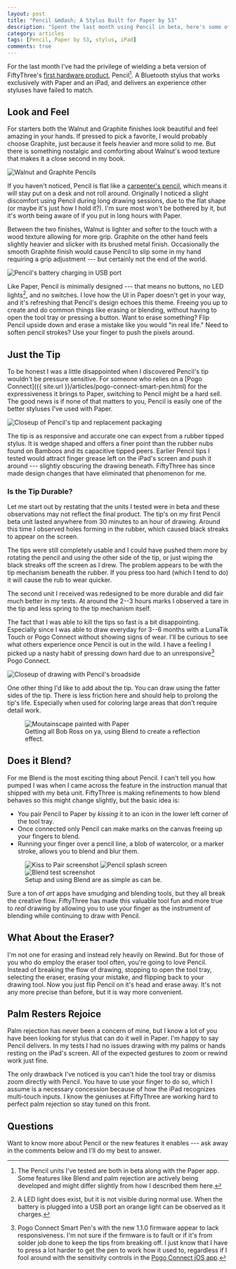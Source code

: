 ```yaml
---
layout: post
title: "Pencil &mdash; A Stylus Built for Paper by 53"
description: "Spent the last month using Pencil in beta, here's some of my initial impressions of this new stylus by FiftyThree."
category: articles
tags: [Pencil, Paper by 53, stylus, iPad]
comments: true
---
```


For the last month I've had the privilege of wielding a beta version of FiftyThree's [first hardware product](http://fiftythree.com/pencil), Pencil[^pencil-beta]. A Bluetooth stylus that works exclusively with Paper and an iPad, and delivers an experience other styluses have failed to match. 

[^pencil-beta]: The Pencil units I've tested are both in beta along with the Paper app. Some features like Blend and palm rejection are actively being developed and might differ slightly from how I described them here.

## Look and Feel

For starters both the Walnut and Graphite finishes look beautiful and feel amazing in your hands. If pressed to pick a favorite, I would probably choose Graphite, just because it feels heavier and more solid to me. But there is something nostalgic and comforting about Walnut's wood texture that makes it a close second in my book.

![Walnut and Graphite Pencils](http://placehold.it/750x350)

If you haven't noticed, Pencil is flat like a [carpenter's pencil](http://en.wikipedia.org/wiki/Carpenter_pencil), which means it will stay put on a desk and not roll around. Originally I noticed a slight discomfort using Pencil during long drawing sessions, due to the flat shape (or maybe it's just how I hold it?). I'm sure most won't be bothered by it, but it's worth being aware of if you put in long hours with Paper.

Between the two finishes, Walnut is lighter and softer to the touch with a wood texture allowing for more grip. Graphite on the other hand feels slightly heavier and slicker with its brushed metal finish. Occasionally the smooth Graphite finish would cause Pencil to slip some in my hand requiring a grip adjustment --- but certainly not the end of the world.

![Pencil's battery charging in USB port](http://placehold.it/750x350)

Like Paper, Pencil is minimally designed --- that means no buttons, no LED lights[^led-light], and no switches. I love how the UI in Paper doesn't get in your way, and it's refreshing that Pencil's design echoes this theme. Freeing you up to create and do common things like erasing or blending, without having to open the tool tray or pressing a button. Want to erase something? Flip Pencil upside down and erase a mistake like you would "in real life." Need to soften pencil strokes? Use your finger to push the pixels around. 

[^led-light]: A LED light does exist, but it is not visible during normal use. When the battery is plugged into a USB port an orange light can be observed as it charges.

## Just the Tip

To be honest I was a little disappointed when I discovered Pencil's tip wouldn't be pressure sensitive. For someone who relies on a [Pogo Connect]({{ site.url }}/articles/pogo-connect-smart-pen.html) for the expressiveness it brings to Paper, switching to Pencil might be a hard sell. The good news is if none of that matters to you, Pencil is easily one of the better styluses I've used with Paper.

![Closeup of Pencil's tip and replacement packaging](http://placehold.it/750x350)

The tip is as responsive and accurate one can expect from a rubber tipped stylus. It is wedge shaped and offers a finer point than the rubber nubs found on Bamboos and its capacitive tipped peers. Earlier Pencil tips I tested would attract finger grease left on the iPad's screen and push it around --- slightly obscuring the drawing beneath. FiftyThree has since made design changes that have eliminated that phenomenon for me.

### Is the Tip Durable?

Let me start out by restating that the units I tested were in beta and these observations may not reflect the final product. The tip's on my first Pencil beta unit lasted anywhere from 30 minutes to an hour of drawing. Around this time I observed holes forming in the rubber, which caused black streaks to appear on the screen.

The tips were still completely usable and I could have pushed them more by rotating the pencil and using the other side of the tip, or just wiping the black streaks off the screen as I drew. The problem appears to be with the tip mechanism beneath the rubber. If you press too hard (which I tend to do) it will cause the rub to wear quicker.

The second unit I received was redesigned to be more durable and did fair much better in my tests. At around the 2--3 hours marks I observed a tare in the tip and less spring to the tip mechanism itself.

The fact that I was able to kill the tips so fast is a bit disappointing. Especially since I was able to draw everyday for 3--6 months with a LunaTik Touch or Pogo Connect without showing signs of wear. I'll be curious to see what others experience once Pencil is out in the wild. I have a feeling I picked up a nasty habit of pressing down hard due to an unresponsive[^unresponsive] Pogo Connect.

[^unresponsive]: Pogo Connect Smart Pen's with the new 1.1.0 firmware appear to lack responsiveness. I'm not sure if the firmware is to fault or if it's from solder job done to keep the tips from breaking off. I just know that I have to press a lot harder to get the pen to work how it used to, regardless if I fool around with the sensitivity controls in the [Pogo Connect iOS app](https://itunes.apple.com/us/app/pogo-connect/id566688179?mt=8).

![Closeup of drawing with Pencil's broadside](http://placehold.it/750x350)

One other thing I'd like to add about the tip. You can draw using the fatter sides of the tip. There is less friction here and should help to prolong the tip's life. Especially when used for coloring large areas that don't require detail work.

<figure>
  <img src="{{ site.url }}/images/paper-53-blend-moutain.jpg" alt="Moutainscape painted with Paper">
  <figcaption>Getting all Bob Ross on ya, using Blend to create a reflection effect.</figcaption>
</figure>

## Does it Blend?

For me Blend is the most exciting thing about Pencil. I can't tell you how pumped I was when I came across the feature in the instruction manual that shipped with my beta unit. FiftyThree is making refinements to how blend behaves so this might change slightly, but the basic idea is:

* You pair Pencil to Paper by *kissing* it to an icon in the lower left corner of the tool tray. 
* Once connected only Pencil can make marks on the canvas freeing up your fingers to blend. 
* Running your finger over a pencil line, a blob of watercolor, or a marker stroke, allows you to blend and blur them.

<figure class="third">
  <img src="http://placehold.it/750x350" alt="Kiss to Pair screenshot">
  <img src="http://placehold.it/750x350" alt="Pencil splash screen">
  <img src="http://placehold.it/750x350" alt="Blend test screenshot">
  <figcaption>Setup and using Blend are as simple as can be.</figcaption>
</figure>

Sure a ton of *art* apps have smudging and blending tools, but they all break the creative flow. FiftyThree has made this valuable tool fun and more true to *real* drawing by allowing you to use your finger as the instrument of blending while continuing to draw with Pencil.

## What About the Eraser?

I'm not one for erasing and instead rely heavily on Rewind. But for those of you who do employ the eraser tool often, you're going to love Pencil. Instead of breaking the flow of drawing, stopping to open the tool tray, selecting the eraser, erasing your mistake, and flipping back to your drawing tool. Now you just flip Pencil on it's head and erase away. It's not any more precise than before, but it is way more convenient.

## Palm Resters Rejoice

Palm rejection has never been a concern of mine, but I know a lot of you have been looking for stylus that can do it well in Paper. I'm happy to say Pencil delivers. In my tests I had no issues drawing with my palms or hands resting on the iPad's screen. All of the expected gestures to zoom or rewind work just fine.

The only drawback I've noticed is you can't hide the tool tray or dismiss zoom directly with Pencil. You have to use your finger to do so, which I assume is a necessary concession because of how the iPad recognizes multi-touch inputs. I know the geniuses at FiftyThree are working hard to perfect palm rejection so stay tuned on this front.

## Questions

Want to know more about Pencil or the new features it enables --- ask away in the comments below and I'll do my best to answer.